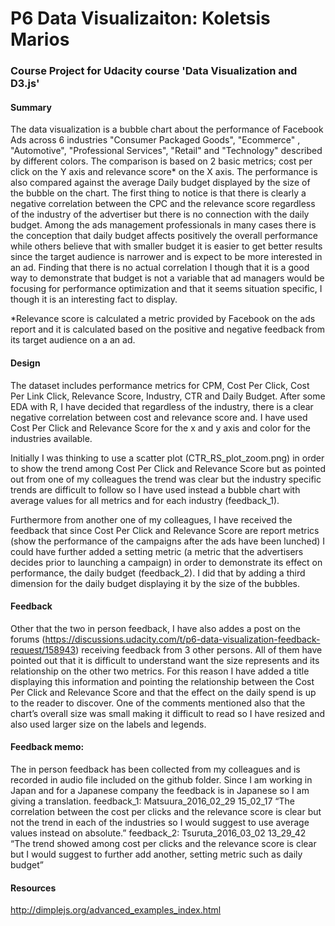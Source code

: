 # P6 Data Visualizaiton: Koletsis Marios 

### Course Project for Udacity course 'Data Visualization and D3.js'

#### Summary

The data visualization is a bubble chart about the performance of Facebook Ads across 6 industries "Consumer Packaged Goods",  "Ecommerce" , "Automotive",  "Professional Services", "Retail" and "Technology" described by different colors. The comparison is based on 2 basic metrics; cost per click on the Y axis and relevance score* on the X axis. The performance is also compared against the average Daily budget displayed by the size of the bubble on the chart. The first thing to notice is that there is clearly a negative correlation between the CPC and the relevance score regardless of the industry of the advertiser but there is no connection with the daily budget. 
Among the ads management professionals in many cases there is the conception that daily budget affects positively the overall performance while others believe that with smaller budget it is easier to get better results since the target audience is narrower and is expect to be more interested in an ad. 
Finding that there is no actual correlation I though that it is a good way to demonstrate that budget is not a variable that ad managers would be focusing for performance optimization and that it seems situation specific, I though it is an interesting fact to display. 

*Relevance score is calculated a metric provided by Facebook on the ads report and it is calculated based on the positive and negative feedback from its target audience on a an ad.

#### Design
The dataset includes performance metrics for CPM, Cost Per Click, Cost Per Link Click, Relevance Score, Industry, CTR and Daily Budget. After some EDA with R, I have decided that regardless of the industry, there is a clear negative correlation between cost and relevance score and. I have used Cost Per Click and Relevance Score for the x and y axis and color for the industries available.

Initially I was thinking to use a scatter plot (CTR_RS_plot_zoom.png) in order to show the trend among Cost Per Click and Relevance Score but as pointed out from one of my colleagues the trend was clear but the industry specific trends are difficult to follow so I have used instead a bubble chart with average values for all metrics and for each industry (feedback_1). 

Furthermore from another one of my colleagues, I have received the feedback that since Cost Per Click and Relevance Score are report metrics (show the performance of the campaigns after the ads have been lunched) I could have further added a setting metric (a metric that the advertisers decides prior to launching a campaign) in order to demonstrate its effect on performance, the daily budget (feedback_2). I did that by adding a third dimension for the daily budget displaying it by the size of the bubbles.


#### Feedback
Other that the two in person feedback, I have also addes a post on the forums (https://discussions.udacity.com/t/p6-data-visualization-feedback-request/158943) receiving feedback from 3 other persons. All of them have pointed out that it is difficult to understand want the size represents and its relationship on the other two metrics. For this reason I have added a title displaying this information and pointing the relationship between the Cost Per Click and Relevance Score and that the effect on the daily spend is up to the reader to discover. 
One of the comments mentioned also that the chart’s overall size was small making it difficult to read so I have resized and also used larger size on the labels and legends. 


#### Feedback memo:
The in person feedback has been collected from my colleagues and is recorded in audio file included on the github folder. Since I am working in Japan and for a Japanese company the feedback is in Japanese so I am giving a translation.
feedback_1: Matsuura_2016_02_29 15_02_17
“The correlation between the cost per clicks and the relevance score is clear but not the trend in each of the industries so I would suggest to use average values instead on absolute.”
feedback_2: Tsuruta_2016_03_02 13_29_42
“The trend showed among cost per clicks and the relevance score is clear but I would suggest to further add another, setting metric such as daily budget”


#### Resources
http://dimplejs.org/advanced_examples_index.html

